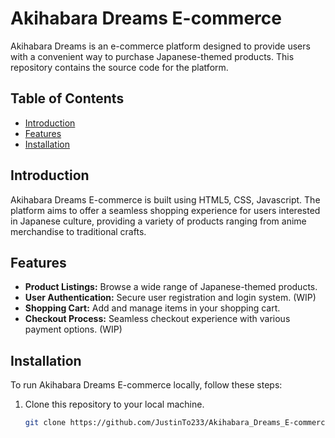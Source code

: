 # Akihabara Dreams E-commerce

Akihabara Dreams is an e-commerce platform designed to provide users with a convenient way to purchase Japanese-themed products. This repository contains the source code for the platform.

## Table of Contents

- [Introduction](#introduction)
- [Features](#features)
- [Installation](#installation)

## Introduction

Akihabara Dreams E-commerce is built using HTML5, CSS, Javascript. The platform aims to offer a seamless shopping experience for users interested in Japanese culture, providing a variety of products ranging from anime merchandise to traditional crafts.

## Features

- **Product Listings:** Browse a wide range of Japanese-themed products.
- **User Authentication:** Secure user registration and login system. (WIP)
- **Shopping Cart:** Add and manage items in your shopping cart.
- **Checkout Process:** Seamless checkout experience with various payment options. (WIP)

## Installation

To run Akihabara Dreams E-commerce locally, follow these steps:

1. Clone this repository to your local machine.
   ```bash
   git clone https://github.com/JustinTo233/Akihabara_Dreams_E-commerce.git

